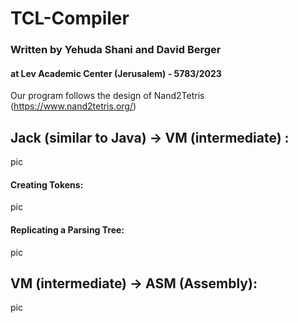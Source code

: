 # TCL-Compiler

### Written by Yehuda Shani and David Berger
#### at Lev Academic Center (Jerusalem) - 5783/2023

Our program follows the design of Nand2Tetris (https://www.nand2tetris.org/)

## Jack (similar to Java) -> VM (intermediate) :

pic

#### Creating Tokens:

pic

#### Replicating a Parsing Tree:

pic

## VM (intermediate) -> ASM (Assembly):

pic

